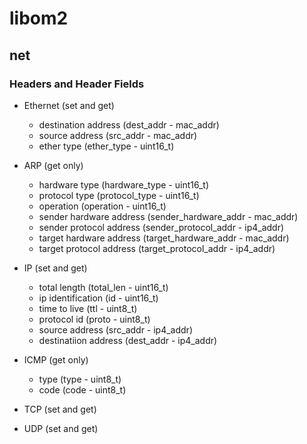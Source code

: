 # libom2

## net

### Headers and Header Fields

* Ethernet (set and get)
    * destination address (dest_addr - mac_addr)
    * source address (src_addr - mac_addr)
    * ether type (ether_type - uint16_t)
    
* ARP (get only)
    * hardware type (hardware_type - uint16_t)
    * protocol type (protocol_type - uint16_t)
    * operation (operation - uint16_t)
    * sender hardware address (sender_hardware_addr - mac_addr)
    * sender protocol address (sender_protocol_addr - ip4_addr)
    * target hardware address (target_hardware_addr - mac_addr)
    * target protocol address (target_protocol_addr - ip4_addr) 
    
* IP (set and get)
    * total length (total_len - uint16_t)
    * ip identification (id - uint16_t)
    * time to live (ttl - uint8_t)
    * protocol id (proto - uint8_t)
    * source address (src_addr - ip4_addr)
    * destinatiion address (dest_addr - ip4_addr)
    
* ICMP (get only)
    * type (type - uint8_t)
    * code (code - uint8_t)

* TCP (set and get)

* UDP (set and get)

